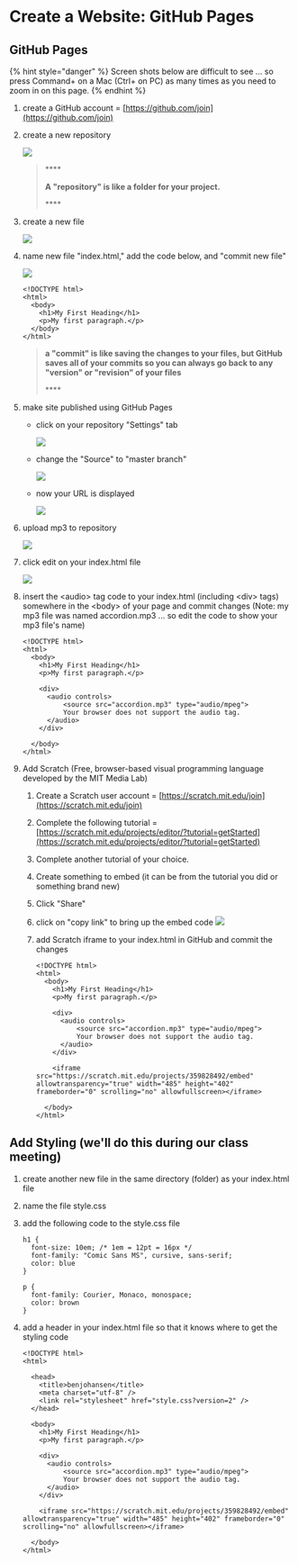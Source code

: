 # Create a Website: GitHub Pages

## **GitHub Pages**

{% hint style="danger" %}
Screen shots below are difficult to see ... so press Command+ on a Mac \(Ctrl+ on PC\) as many times as you need to zoom in on this page.
{% endhint %}

1. create a GitHub account = [https://github.com/join](https://github.com/join)
2. create a new repository

   ![](../../.gitbook/assets/screen-shot-2020-01-15-at-3.48.52-pm.png) 

   > \*\*\*\*
   >
   > **A "repository" is like a folder for your project.**
   >
   > \*\*\*\*

3. create a new file

   ![](../../.gitbook/assets/screen-shot-2020-01-15-at-3.50.28-pm.png) 

4. name new file "index.html," add the code below, and "commit new file"

   ![](../../.gitbook/assets/index.png) 

   ```text
   <!DOCTYPE html>
   <html>
     <body>
       <h1>My First Heading</h1>
       <p>My first paragraph.</p>
     </body>
   </html>
   ```

   > **a "commit" is like saving the changes to your files, but GitHub saves all of your commits so you can always go back to any "version" or "revision" of your files**
   >
   > \*\*\*\*

5. make site published using GitHub Pages
   * click on your repository "Settings" tab

     ![](../../.gitbook/assets/screen-shot-2020-01-15-at-3.52.11-pm.png) 

   * change the "Source" to "master branch"

     ![](../../.gitbook/assets/screen-shot-2020-01-15-at-3.52.24-pm.png) 

   * now your URL is displayed

     ![](../../.gitbook/assets/screen-shot-2020-01-15-at-3.53.04-pm.png) 
6. upload mp3 to repository

   ![](../../.gitbook/assets/screen-shot-2020-01-15-at-4.02.24-pm.png) 

7. click edit on your index.html file

   ![](../../.gitbook/assets/screen-shot-2020-01-15-at-3.53.31-pm%20%281%29.png) 

8. insert the &lt;audio&gt; tag code to your index.html \(including &lt;div&gt; tags\) somewhere in the &lt;body&gt; of your page and commit changes \(Note: my mp3 file was named accordion.mp3 ... so edit the code to show your mp3 file's name\)

   ```
   <!DOCTYPE html>
   <html>
     <body>
       <h1>My First Heading</h1>
       <p>My first paragraph.</p>
    
       <div>
         <audio controls>
             <source src="accordion.mp3" type="audio/mpeg">
             Your browser does not support the audio tag.
         </audio>
       </div>
    
     </body>
   </html>
   ```

9. Add Scratch \(Free, browser-based visual programming language developed by the MIT Media Lab\)
   1. Create a Scratch user account = [https://scratch.mit.edu/join](https://scratch.mit.edu/join)
   2. Complete the following tutorial = [https://scratch.mit.edu/projects/editor/?tutorial=getStarted](https://scratch.mit.edu/projects/editor/?tutorial=getStarted)
   3. Complete another tutorial of your choice.
   4. Create something to embed \(it can be from the tutorial you did or something brand new\)
   5. Click "Share"
   6. click on "copy link" to bring up the embed code ![](../../.gitbook/assets/screen-shot-2020-01-15-at-12.14.17-pm.png) 
   7. add Scratch iframe to your index.html in GitHub and commit the changes

      ```
      <!DOCTYPE html>
      <html>
        <body>
          <h1>My First Heading</h1>
          <p>My first paragraph.</p>
    
          <div>
            <audio controls>
                <source src="accordion.mp3" type="audio/mpeg">
                Your browser does not support the audio tag.
            </audio>
          </div>
    
          <iframe src="https://scratch.mit.edu/projects/359828492/embed" allowtransparency="true" width="485" height="402" frameborder="0" scrolling="no" allowfullscreen></iframe>
    
        </body>
      </html>
      ```

## Add Styling \(we'll do this during our class meeting\)

1. create another new file in the same directory \(folder\) as your index.html file
2. name the file style.css
3. add the following code to the style.css file

   ```text
   h1 {
     font-size: 10em; /* 1em = 12pt = 16px */
     font-family: "Comic Sans MS", cursive, sans-serif;
     color: blue
   }

   p {
     font-family: Courier, Monaco, monospace;
     color: brown
   }
   ```

4. add a header in your index.html file so that it knows where to get the styling code

   ```text
   <!DOCTYPE html>
   <html>
  
     <head>
       <title>benjohansen</title>
       <meta charset="utf-8" />
       <link rel="stylesheet" href="style.css?version=2" />
     </head>

     <body>
       <h1>My First Heading</h1>
       <p>My first paragraph.</p>
    
       <div>
         <audio controls>
             <source src="accordion.mp3" type="audio/mpeg">
             Your browser does not support the audio tag.
         </audio>
       </div>
    
       <iframe src="https://scratch.mit.edu/projects/359828492/embed" allowtransparency="true" width="485" height="402" frameborder="0" scrolling="no" allowfullscreen></iframe>
    
     </body>
   </html>
   ```

